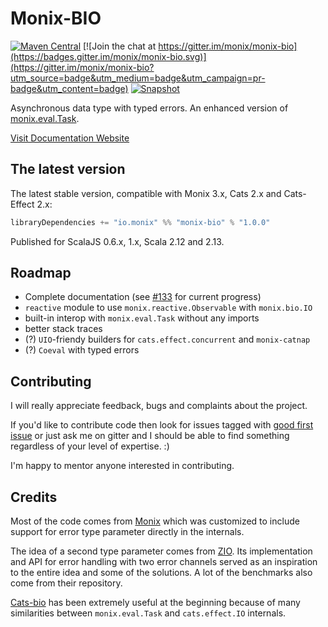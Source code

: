 # Monix-BIO

[![Maven Central](https://img.shields.io/maven-central/v/io.monix/monix-bio_2.12.svg)](https://search.maven.org/search?q=g:io.monix%20AND%20a:monix-bio_2.12)
[![Join the chat at https://gitter.im/monix/monix-bio](https://badges.gitter.im/monix/monix-bio.svg)](https://gitter.im/monix/monix-bio?utm_source=badge&utm_medium=badge&utm_campaign=pr-badge&utm_content=badge)
[![Snapshot](https://img.shields.io/nexus/s/https/oss.sonatype.org/io.monix/monix-bio_2.12.svg)](https://oss.sonatype.org/content/repositories/snapshots/io/monix/monix-bio_2.12/)

Asynchronous data type with typed errors.
An enhanced version of [monix.eval.Task](https://monix.io/api/3.1/monix/eval/Task.html).

[Visit Documentation Website](https://monix.github.io/monix-bio/)

## The latest version

The latest stable version, compatible with Monix 3.x, Cats 2.x and Cats-Effect 2.x:

```scala
libraryDependencies += "io.monix" %% "monix-bio" % "1.0.0"
```
Published for ScalaJS 0.6.x, 1.x, Scala 2.12 and 2.13.

## Roadmap

- Complete documentation (see [#133](https://github.com/monix/monix-bio/issues/113) for current progress)
- `reactive` module to use `monix.reactive.Observable` with `monix.bio.IO`
- built-in interop with `monix.eval.Task` without any imports
- better stack traces
- (?) `UIO`-friendy builders for `cats.effect.concurrent` and `monix-catnap`
- (?) `Coeval` with typed errors

## Contributing

I will really appreciate feedback, bugs and complaints about the project.

If you'd like to contribute code then look for issues tagged with [good first issue](https://github.com/monix/monix-bio/issues?q=is%3Aopen+is%3Aissue+label%3A%22good+first+issue%22)
or just ask me on gitter and I should be able to find something regardless of your level of expertise. :)

I'm happy to mentor anyone interested in contributing.

## Credits

Most of the code comes from [Monix](https://github.com/monix/monix) which was customized to include support for error type parameter directly in the internals.

The idea of a second type parameter comes from [ZIO](https://github.com/zio/zio). Its implementation and API for error handling with two error channels served as an inspiration to the entire idea and some of the solutions. A lot of the benchmarks also come from their repository.

[Cats-bio](https://github.com/LukaJCB/cats-bio) has been extremely useful at the beginning because of many similarities between `monix.eval.Task` and `cats.effect.IO` internals.
